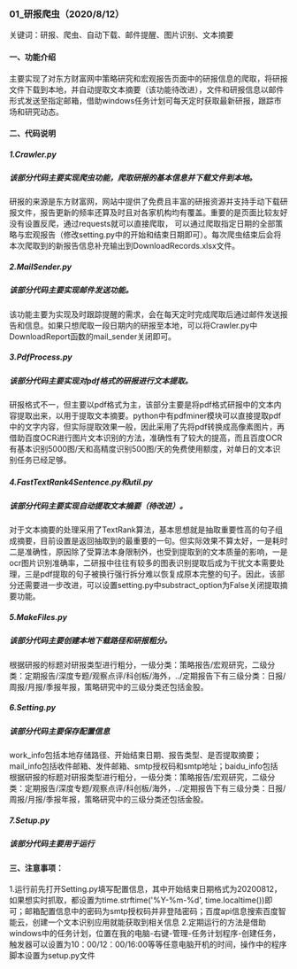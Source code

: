 ### 01_研报爬虫（2020/8/12）

关键词：研报、爬虫、自动下载、邮件提醒、图片识别、文本摘要

#### 一、功能介绍
  主要实现了对东方财富网中策略研究和宏观报告页面中的研报信息的爬取，将研报文件下载到本地，并自动提取文本摘要（该功能待改进），文件和研报信息以邮件形式发送至指定邮箱，借助windows任务计划可每天定时获取最新研报，跟踪市场和研究动态。
  
#### 二、代码说明
##### 1.Crawler.py
##### 该部分代码主要实现爬虫功能，爬取研报的基本信息并下载文件到本地。
  研报的来源是东方财富网，网站中提供了免费且丰富的研报资源并支持手动下载研报文件，报告更新的频率还算及时且对各家机构均有覆盖。重要的是页面比较友好没有设置反爬，通过requests就可以直接爬取，
可以通过爬取指定日期的全部策略与宏观报告（修改setting.py中的开始和结束日期即可）。每次爬虫结束后会将本次爬取到的新报告信息补充输出到DownloadRecords.xlsx文件。
##### 2.MailSender.py
##### 该部分代码主要实现邮件发送功能。
  该功能主要为实现及时跟踪提醒的需求，会在每天定时完成爬取后通过邮件发送报告和信息。如果只想爬取一段日期内的研报至本地，可以将Crawler.py中DownloadReport函数的mail_sender关闭即可。
##### 3.PdfProcess.py
##### 该部分代码主要实现对pdf格式的研报进行文本提取。
  研报格式不一，但主要以pdf格式为主，该部分主要是将pdf格式研报中的文本内容提取出来，以用于提取文本摘要。python中有pdfminer模块可以直接提取pdf中的文字内容，但实际提取效果一般，因此采用了先将pdf转换成高像素图片，再借助百度OCR进行图片文本识别的方法，准确性有了较大的提高，而且百度OCR有基本识别5000图/天和高精度识别500图/天的免费使用额度，对单日的文本识别任务已经足够。
##### 4.FastTextRank4Sentence.py和util.py
##### 该部分代码主要实现自动提取文本摘要（待改进）。
  对于文本摘要的处理采用了TextRank算法，基本思想就是抽取重要性高的句子组成摘要，目前设置是返回抽取到的最重要的一句。但实际效果不算太好，一是耗时二是准确性，原因除了受算法本身限制外，也受到提取到的文本质量的影响，一是ocr图片识别准确率，二研报中往往有较多的图表识别提取后成为干扰文本需要处理，三是pdf提取的句子被换行强行拆分难以恢复成原本完整的句子。因此，该部分还需要进一步改进，可以设置setting.py中substract_option为False关闭提取摘要功能。
##### 5.MakeFiles.py
##### 该部分代码主要创建本地下载路径和研报粗分。
  根据研报的标题对研报类型进行粗分，一级分类：策略报告/宏观研究，二级分类：定期报告/深度专题/观察点评/科创板/海外，../定期报告下有三级分类：日报/周报/月报/季报年报，策略研究中的三级分类还包括金股。
##### 6.Setting.py
##### 该部分代码主要保存配置信息
  work_info包括本地存储路径、开始结束日期、报告类型、是否提取摘要；mail_info包括收件邮箱、发件邮箱、smtp授权码和smtp地址；baidu_info包括
  根据研报的标题对研报类型进行粗分，一级分类：策略报告/宏观研究，二级分类：定期报告/深度专题/观察点评/科创板/海外，../定期报告下有三级分类：日报/周报/月报/季报年报，策略研究中的三级分类还包括金股。
##### 7.Setup.py
##### 该部分代码主要用于运行

#### 三、注意事项：
1.运行前先打开Setting.py填写配置信息，其中开始结束日期格式为20200812，如果想实时抓取，都设置为time.strftime('%Y-%m-%d', time.localtime())即可；邮箱配置信息中的密码为smtp授权码并非登陆密码；百度api信息搜索百度智能云，创建一个文本识别应用就能获取到相关信息
2.定期运行的方法是借助windows中的任务计划，位置在我的电脑-右键-管理-任务计划程序-创建任务，触发器可以设置为10：00/12：00/16:00等等任意电脑开机的时间，操作中的程序脚本设置为setup.py文件

